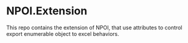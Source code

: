 # NPOI.Extension
This repo contains the extension of NPOI, that use attributes to control export enumerable object to excel behaviors.
